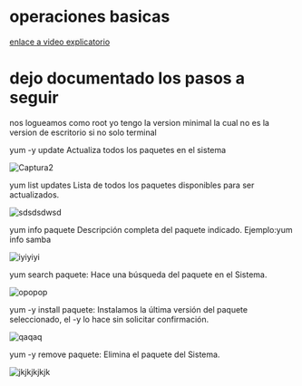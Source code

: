 # operaciones basicas

[enlace a video explicatorio](https://youtu.be/Mq26twmrCA8)

# dejo documentado los pasos a seguir

nos logueamos como root yo tengo la version minimal la cual 
no es la version de escritorio si no solo terminal

yum -y update	Actualiza todos los paquetes en el sistema

![Captura2](https://user-images.githubusercontent.com/114906901/217338047-3830b02e-a2a2-4ac7-b4d0-fedd597491e4.PNG)

yum list updates Lista de todos los paquetes disponibles para ser actualizados.

![sdsdsdwsd](https://user-images.githubusercontent.com/114906901/217340178-281fe0de-b40b-4721-9885-d9f8e1c5dd66.PNG)

yum info paquete	Descripción completa del paquete indicado. Ejemplo:yum info samba

![iyiyiyi](https://user-images.githubusercontent.com/114906901/217340363-d6259e68-81aa-4bf7-85f9-8f91411eedc2.PNG)

yum search paquete: Hace una búsqueda del paquete en el Sistema.

![opopop](https://user-images.githubusercontent.com/114906901/217340558-c0cfdc46-980c-41de-9b47-4916d71b4d65.PNG)

yum -y install paquete: Instalamos la última versión del paquete seleccionado, el -y lo hace sin solicitar confirmación.

![qaqaq](https://user-images.githubusercontent.com/114906901/217341085-231b19de-72fe-40da-b42d-cfeb193bec68.PNG)

yum -y remove paquete: Elimina el paquete del Sistema.

![jkjkjkjkjk](https://user-images.githubusercontent.com/114906901/217341292-11dfc451-8ad4-4b33-945c-e5cafdedc5af.PNG)
